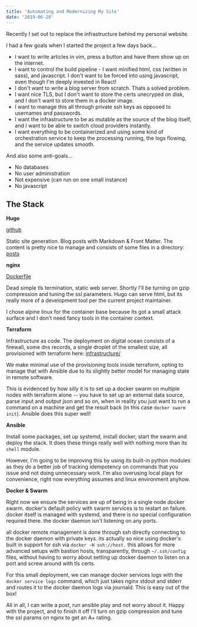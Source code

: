 ```yaml
---
title: 'Automating and Modernizing My Site'
date: '2019-06-28'
---
```


Recently I set out to replace the infrastructure behind my personal website.

I had a few goals when I started the project a few days back...

- I want to write articles in vim, press a button and have them show up on the
  internet.
- I want to control the build pipeline - I want minified html, css (written in
  sass), and javascript. I don't want to be forced into using javascript, even
  though I'm deeply invested in React!
- I don't want to write a blog server from scratch. Thats a solved problem.
- I want nice TLS, but I don't want to store the certs unecryped on disk, and I
  don't want to store them in a docker image.
- I want to manage this all through private ssh keys as opposed to usernames and
  passwords.
- I want the infrastructure to be as mutable as the source of the blog itself,
  and I want to be able to switch cloud providers instantly.
- I want everything to be containerized and using some kind of orchestration
  service to keep the processing running, the logs flowing, and the service
  updates smooth.

And also some anti-goals...

- No databases
- No user administration
- Not expensive (can run on one small instance)
- No javascript

## The Stack

**Hugo**

[github](https://github.com/gohugoio/hugo)

Static site generation. Blog posts with Markdown & Front Matter. The content is
pretty nice to manage and consists of some files in a directory:
[posts](https://github.com/jmoyers/jmoyers.org/tree/master/content/posts)

**nginx**

[Dockerfile](https://github.com/jmoyers/jmoyers.org/blob/master/Dockerfile)

Dead simple tls termination, static web server. Shortly I'll be turning on gzip
compression and tuning the ssl parameters. Hugo can serve html, but its really
more of a development tool per the current project maintainer.

I chose alpine linux for the container base because its got a small attack
surface and I don't need fancy tools in the container context.

**Terraform**

Infrastructure as code. The deployment on digital ocean consists of a firewall,
some dns records, a single droplet of the smallest size, all provisioned with
terraform here:
[infrastructure/](https://github.com/jmoyers/jmoyers.org/tree/master/infrastructure)

We make minimal use of the provisioning tools inside terraform, opting to manage
that with Ansible due to its slightly better model for managing state in remote
software.

This is evidenced by how silly it is to set up a docker swarm on multiple nodes
with terraform alone -- you have to set up an external data source, parse input
and output json and so on, when in reality you just want to run a command on a
machine and get the result back (in this case `docker swarm init`). Ansible does
this super well!

**Ansible**

Install some packages, set up systemd, install docker, start the swarm and
deploy the stack. It does these things really well with nothing more than its
`shell` module.

However, I'm going to be improving this by using its built-in python modules as
they do a better job of tracking idempotency on commands that you issue and not
doing unnecessary work. I'm also overusing local plays for convenience, right
now everything assumes and linux environment anyhow.

**Docker & Swarm**

Right now we ensure the services are up of being in a single node docker
swarm. docker's default policy with swarm services is to restart on failure.
docker itself is managed with systemd, and there is no special configuration
required there. the docker daemon isn't listening on any ports.

all docker remote management is done through ssh directly connecting to the
docker daemon with private keys. its actually so nice using docker's built in
support for ssh via `docker -H ssh://host.` this allows for more advanced setups
with bastion hosts, transparently, through `~/.ssh/config` files, without having
to worry about setting up docker daemon to listen on a port and screw around
with tls certs.

For this small deployment, we can manage docker services logs with the `docker service logs` command, which just takes nginx stdout and stderr and routes it to
the docker daemon logs via journald. This is easy out of the box!

All in all, I can write a post, run ansible play and not worry about it. Happy
with the project, and to finish it off I'll turn on gzip compression and tune
the ssl params on nginx to get an A+ rating.
